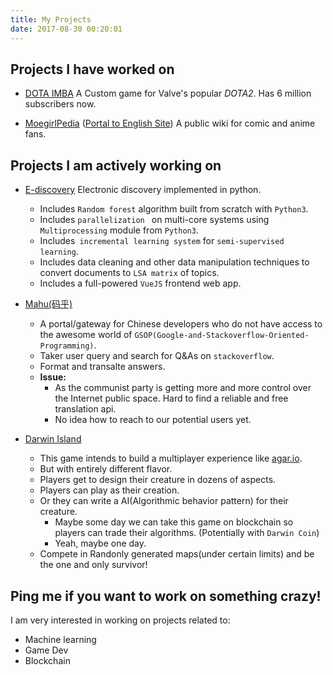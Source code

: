```yaml
---
title: My Projects
date: 2017-08-30 00:20:01
---
```


## Projects I have worked on

- [DOTA IMBA](https://www.dota2imba.org/)
  A Custom game for Valve's popular *DOTA2*. Has 6 million subscribers now.

- [MoegirlPedia](https://zh.moegirl.org/Mainpage) ([Portal to English Site](https://en.moegirl.org/Mainpage))
  A public wiki for comic and anime fans.

## Projects I am actively working on

- [E-discovery](https://github.com/xxf1995/comps_ediscovery)
  Electronic discovery implemented in python. 

  - Includes `Random forest` algorithm built from scratch with `Python3`.
  - Includes `parallelization ` on multi-core systems using `Multiprocessing` module from `Python3`.
  - Includes` incremental learning system` for `semi-supervised learning`.
  - Includes data cleaning and other data manipulation techniques to convert documents to `LSA matrix` of topics.
  - Includes a full-powered `VueJS` frontend web app.

- [Mahu(码乎)](http://mahu-search.herokuapp.com/)
  - A portal/gateway for Chinese developers who do not have access to the awesome world of `GSOP(Google-and-Stackoverflow-Oriented-Programming)`.
  - Taker user query and search for Q&As on `stackoverflow`.
  - Format and transalte answers.
  - **Issue:** 
    - As the communist party is getting more and more control over the Internet public space. Hard to find a reliable and free translation api.
    - No idea how to reach to our potential users yet.

- [Darwin Island](https://github.com/xxf1995/darwin-island-game)
  - This game intends to build a multiplayer experience like [agar.io](http://agar.io/).
  - But with entirely different flavor.
  - Players get to design their creature in dozens of aspects.
  - Players can play as their creation.
  - Or they can write a AI(Algorithmic behavior pattern) for their creature.
    - Maybe some day we can take this game on blockchain so players can trade their algorithms. (Potentially with `Darwin Coin`)
    - Yeah, maybe one day.
  - Compete in Randonly generated maps(under certain limits) and be the one and only survivor!

## Ping me if you want to work on something crazy!

I am very interested in working on projects related to:

- Machine learning
- Game Dev
- Blockchain